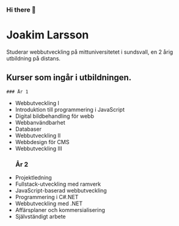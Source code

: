 ### Hi there 👋

<!--
**jocke-larsson/jocke-larsson** is a ✨ _special_ ✨ repository because its `README.md` (this file) appears on your GitHub profile.

Here are some ideas to get you started:

- 🔭 I’m currently working on ...
- 🌱 I’m currently learning ...
- 👯 I’m looking to collaborate on ...
- 🤔 I’m looking for help with ...
- 💬 Ask me about ...
- 📫 How to reach me: ...
- 😄 Pronouns: ...
- ⚡ Fun fact: ...
-->

# Joakim Larsson 

Studerar webbutveckling på mittuniversitetet i sundsvall, en 2 årig utbildning på distans.

## Kurser som ingår i utbildningen.

    ### År 1
- Webbutveckling I
- Introduktion till programmering i JavaScript
- Digital bildbehandling för webb
- Webbanvändbarhet
- Databaser
- Webbutveckling II
- Webbdesign för CMS
- Webbutveckling III
    ### År 2
- Projektledning
- Fullstack-utveckling med ramverk
- JavaScript-baserad webbutveckling
- Programmering i C#.NET
- Webbutveckling med .NET
- Affärsplaner och kommersialisering
- Självständigt arbete